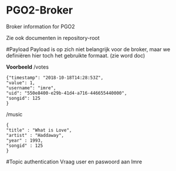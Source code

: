 # PGO2-Broker
Broker information for PGO2

Zie ook documenten in repository-root

#Payload
Payload is op zich niet belangrijk voor de broker, maar we definiëren hier toch het gebruikte formaat. (zie word doc)

**Voorbeeld**
/votes
```
{"timestamp": "2018-10-18T14:28:53Z",
"value": 1,
"username": "imre",
"uid": "550e8400-e29b-41d4-a716-446655440000",
"songid": 125
}
```
/music
```
{
"title" : "What is Love",
"artist" : "Haddaway",
"year" : 1993,
"songid" : 125
}

```

#Topic authentication
Vraag user en paswoord aan Imre